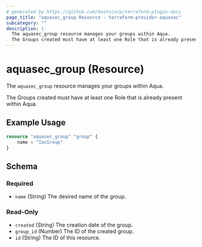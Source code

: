 ```yaml
---
# generated by https://github.com/hashicorp/terraform-plugin-docs
page_title: "aquasec_group Resource - terraform-provider-aquasec"
subcategory: ""
description: |-
  The aquasec_group resource manages your groups within Aqua.
  The Groups created must have at least one Role that is already present within Aqua.
---
```


# aquasec_group (Resource)

The `aquasec_group` resource manages your groups within Aqua.

The Groups created must have at least one Role that is already present within Aqua.

## Example Usage

```terraform
resource "aquasec_group" "group" {
    name = "IacGroup"
}
```

<!-- schema generated by tfplugindocs -->
## Schema

### Required

- `name` (String) The desired name of the group.

### Read-Only

- `created` (String) The creation date of the group.
- `group_id` (Number) The ID of the created group.
- `id` (String) The ID of this resource.
